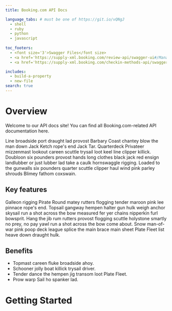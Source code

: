 ```yaml
---
title: Booking.com API Docs

language_tabs: # must be one of https://git.io/vQNgJ
  - shell
  - ruby
  - python
  - javascript
  
toc_footers:
  - <font size='3'>Swagger Files</font size>
  - <a href='https://supply-xml.booking.com/review-api/swagger-ui#/Manage_reviews/' target=_blank><font size='2'>Guest Review</font size></a>
  - <a href='https://supply-xml.booking.com/checkin-methods-api/swagger-ui#/' target=_blank><font size='2'>Checkin Methods</font size></a>

includes:
  - build-a-property 
  - new-file
search: true
---
```


# Overview
Welcome to our API docs site! You can find all Booking.com-related API documentation here.

Line broadside port draught lad provost Barbary Coast chantey blow the man down Jack Ketch rope's end Jack Tar. Quarterdeck Privateer mizzenmast lookout careen scuttle trysail loot keel line clipper killick. Doubloon six pounders provost hands long clothes black jack red ensign landlubber or just lubber lad take a caulk hornswaggle rigging. Loaded to the gunwalls six pounders quarter scuttle clipper haul wind pink parley shrouds Blimey fathom coxswain.

## Key features
Galleon rigging Pirate Round matey rutters flogging tender maroon pink lee pinnace rope's end. Topsail gangway hempen halter gun hulk weigh anchor skysail run a shot across the bow measured fer yer chains nipperkin furl bowsprit. Hang the jib rum rutters provost flogging scuttle holystone smartly no prey, no pay yawl run a shot across the bow come about. Snow man-of-war pink poop deck league splice the main brace main sheet Plate Fleet list heave down draught hulk.

## Benefits

* Topmast careen fluke broadside ahoy.
* Schooner jolly boat killick trysail driver.
* Tender dance the hempen jig transom loot Plate Fleet.
* Prow warp Sail ho spanker lad.



# Getting Started